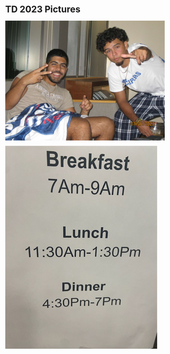 # TD 2023 Pictures 

![pic!](_static/img/IMG-1635.JPG "pic")

![pic#2!](_static/img/IMG-3795.JPEG "pic#2")

